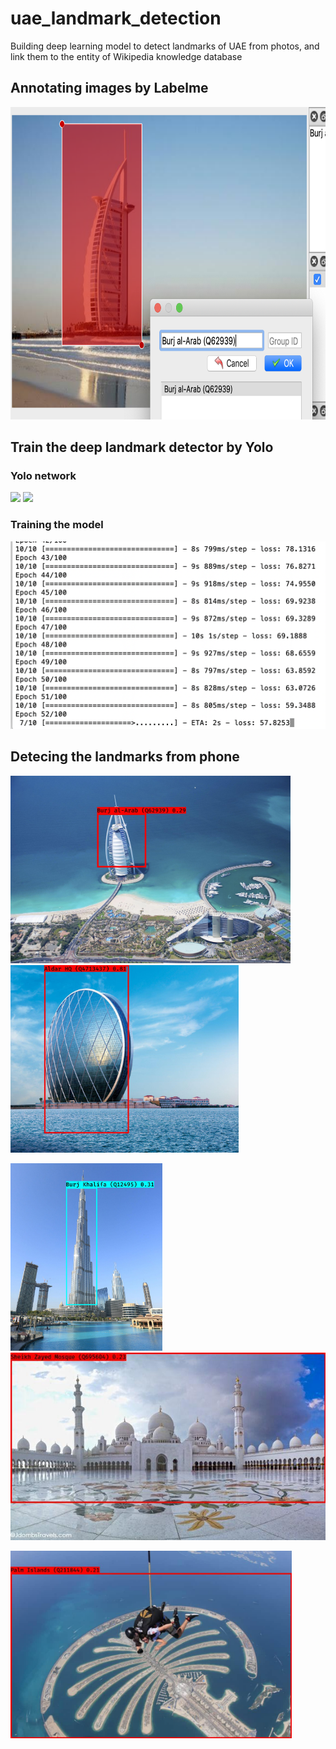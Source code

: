 # uae_landmark_detection

Building deep learning model to detect landmarks of UAE from photos, and link them to the entity of Wikipedia knowledge database 

## Annotating images by Labelme

<img src="https://raw.githubusercontent.com/yanliang12/uae_landmark_detection/main/WX20201009-224348%402x.png" height="500">

## Train the deep landmark detector by Yolo

### Yolo network

<img src="https://miro.medium.com/max/1400/1*m8p5lhWdFDdapEFa2zUtIA.jpeg" height="300"> <img src="https://miro.medium.com/max/1400/1*ZbmrsQJW-Lp72C5KoTnzUg.jpeg" height="300">

### Training the model

<img src="https://raw.githubusercontent.com/yanliang12/uae_landmark_detection/main/WX20201009-204729%402x.png" height="300">

## Detecing the landmarks from phone

<img src="https://raw.githubusercontent.com/yanliang12/uae_landmark_detection/main/burj_al_arab3_detected%20copy.jpeg" height="300"> <img src="https://raw.githubusercontent.com/yanliang12/uae_landmark_detection/main/aldar_hq8_detected%20copy.jpg" height="300">

<img src="https://raw.githubusercontent.com/yanliang12/uae_landmark_detection/main/burj_khalifa3_detected.jpg" height="300"> <img src="https://raw.githubusercontent.com/yanliang12/uae_landmark_detection/main/sheikh_zayed_grand_mosque4_detected.jpg" height="300">

<img src="https://raw.githubusercontent.com/yanliang12/uae_landmark_detection/main/palm10_detected.jpg" height="300">



